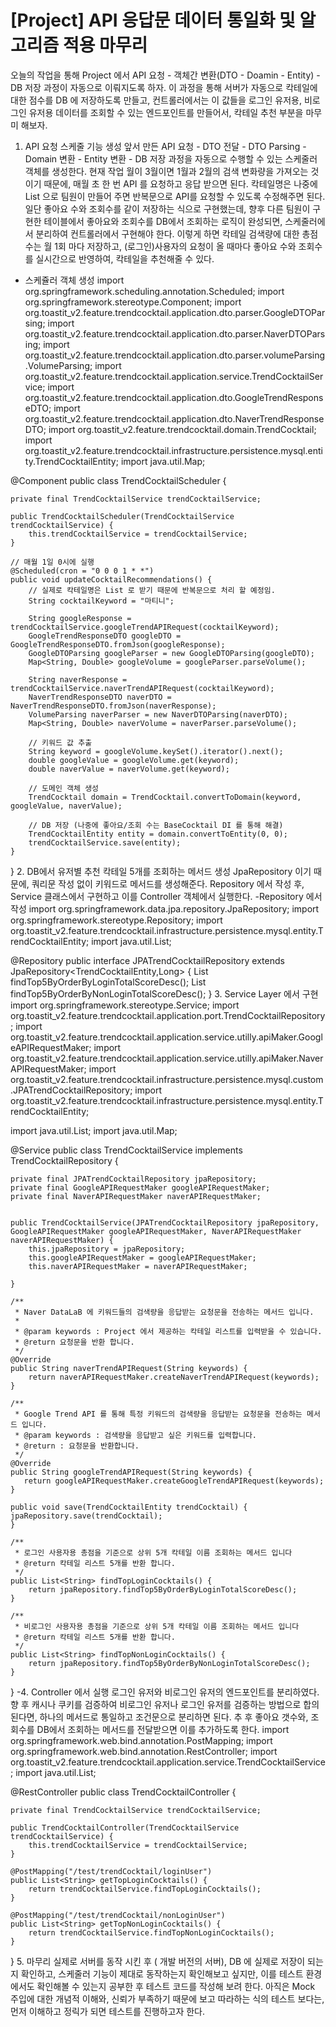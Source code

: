 # [Project] API 응답문 데이터 통일화 및 알고리즘 적용 마무리

오늘의 작업을 통해 Project 에서
API 요청 - 객체간 변환(DTO - Doamin - Entity) - DB 저장
과정이 자동으로 이뤄지도록 하자.
이 과정을 통해 서버가 자동으로 칵테일에 대한 점수를 DB 에 저장하도록 만들고, 컨트롤러에서는 이 값들을 로그인 유저용, 비로그인 유저용 데이터를 조회할 수 있는 엔드포인트를 만들어서, 칵테일 추천 부분을 마무미 해보자.
1. API 요청 스케줄 기능 생성
앞서 만든
API 요청 - DTO 전달 - DTO Parsing - Domain 변환 - Entity 변환 - DB 저장
과정을 자동으로 수행할 수 있는 스케줄러 객체를 생성한다. 현재 작업 월이 3월이면 1월과 2월의 검색 변화량을 가져오는 것이기 때문에, 매월 초 한 번 API 를 요청하고 응답 받으면 된다.
칵테일명은 나중에 List<String> 으로 팀원이 만들어 주면 반복문으로 API를 요청할 수 있도록 수정해주면 된다.
일단 좋아요 수와 조회수를 같이 저장하는 식으로 구현했는데, 향후 다른 팀원이 구현한 테이블에서 좋아요와 조회수를
DB에서 조회하는 로직이 완성되면, 스케줄러에서 분리하여 컨트롤러에서 구현해야 한다.
이렇게 하면 칵테일 검색량에 대한 총점수는 월 1회 마다 저장하고, (로그인)사용자의 요청이 올 때마다 좋아요 수와 조회수를 실시간으로 반영하여, 칵테일을 추천해줄 수 있다.
- 스케쥴러 객체 생성
import org.springframework.scheduling.annotation.Scheduled;
import org.springframework.stereotype.Component;
import org.toastit_v2.feature.trendcocktail.application.dto.parser.GoogleDTOParsing;
import org.toastit_v2.feature.trendcocktail.application.dto.parser.NaverDTOParsing;
import org.toastit_v2.feature.trendcocktail.application.dto.parser.volumeParsing.VolumeParsing;
import org.toastit_v2.feature.trendcocktail.application.service.TrendCocktailService;
import org.toastit_v2.feature.trendcocktail.application.dto.GoogleTrendResponseDTO;
import org.toastit_v2.feature.trendcocktail.application.dto.NaverTrendResponseDTO;
import org.toastit_v2.feature.trendcocktail.domain.TrendCocktail;
import org.toastit_v2.feature.trendcocktail.infrastructure.persistence.mysql.entity.TrendCocktailEntity;
import java.util.Map;


@Component
public class TrendCocktailScheduler {

    private final TrendCocktailService trendCocktailService;

    public TrendCocktailScheduler(TrendCocktailService trendCocktailService) {
        this.trendCocktailService = trendCocktailService;
    }

    // 매월 1일 0시에 실행
    @Scheduled(cron = "0 0 0 1 * *")
    public void updateCocktailRecommendations() {
        // 실제로 칵테일명은 List 로 받기 때문에 반복문으로 처리 할 예정임.
        String cocktailKeyword = "마티니";

        String googleResponse = trendCocktailService.googleTrendAPIRequest(cocktailKeyword);
        GoogleTrendResponseDTO googleDTO = GoogleTrendResponseDTO.fromJson(googleResponse);
        GoogleDTOParsing googleParser = new GoogleDTOParsing(googleDTO);
        Map<String, Double> googleVolume = googleParser.parseVolume();

        String naverResponse = trendCocktailService.naverTrendAPIRequest(cocktailKeyword);
        NaverTrendResponseDTO naverDTO = NaverTrendResponseDTO.fromJson(naverResponse);
        VolumeParsing naverParser = new NaverDTOParsing(naverDTO);
        Map<String, Double> naverVolume = naverParser.parseVolume();

        // 키워드 값 추출
        String keyword = googleVolume.keySet().iterator().next();
        double googleValue = googleVolume.get(keyword);
        double naverValue = naverVolume.get(keyword);

        // 도메인 객체 생성
        TrendCocktail domain = TrendCocktail.convertToDomain(keyword, googleValue, naverValue);

        // DB 저장 (나중에 좋아요/조회 수는 BaseCocktail DI 를 통해 해결)
        TrendCocktailEntity entity = domain.convertToEntity(0, 0);
        trendCocktailService.save(entity);
    }
}
2. DB에서 유저별 추천 칵테일 5개를 조회하는 메서드 생성
JpaRepository 이기 때문에, 쿼리문 작성 없이 키워드로 메서드를 생성해준다.
Repository 에서 작성 후, Service 클래스에서 구현하고 이를 Controller 객체에서 실행한다.
-Repository 에서 작성
import org.springframework.data.jpa.repository.JpaRepository;
import org.springframework.stereotype.Repository;
import org.toastit_v2.feature.trendcocktail.infrastructure.persistence.mysql.entity.TrendCocktailEntity;
import java.util.List;

@Repository
public interface JPATrendCocktailRepository extends JpaRepository<TrendCocktailEntity,Long> {
    List<String> findTop5ByOrderByLoginTotalScoreDesc();
    List<String> findTop5ByOrderByNonLoginTotalScoreDesc();
}
3. Service Layer 에서 구현
import org.springframework.stereotype.Service;
import org.toastit_v2.feature.trendcocktail.application.port.TrendCocktailRepository;
import org.toastit_v2.feature.trendcocktail.application.service.utilly.apiMaker.GoogleAPIRequestMaker;
import org.toastit_v2.feature.trendcocktail.application.service.utilly.apiMaker.NaverAPIRequestMaker;
import org.toastit_v2.feature.trendcocktail.infrastructure.persistence.mysql.custom.JPATrendCocktailRepository;
import org.toastit_v2.feature.trendcocktail.infrastructure.persistence.mysql.entity.TrendCocktailEntity;

import java.util.List;
import java.util.Map;

@Service
public class TrendCocktailService implements TrendCocktailRepository {

    private final JPATrendCocktailRepository jpaRepository;
    private final GoogleAPIRequestMaker googleAPIRequestMaker;
    private final NaverAPIRequestMaker naverAPIRequestMaker;


    public TrendCocktailService(JPATrendCocktailRepository jpaRepository, GoogleAPIRequestMaker googleAPIRequestMaker, NaverAPIRequestMaker naverAPIRequestMaker) {
        this.jpaRepository = jpaRepository;
        this.googleAPIRequestMaker = googleAPIRequestMaker;
        this.naverAPIRequestMaker = naverAPIRequestMaker;

    }

    /**
     * Naver DataLaB 에 키워드들의 검색량을 응답받는 요청문을 전송하는 메서드 입니다.
     *
     * @param keywords : Project 에서 제공하는 칵테일 리스트를 입력받을 수 있습니다.
     * @return 요청문을 반환 합니다.
     */
    @Override
    public String naverTrendAPIRequest(String keywords) {
        return naverAPIRequestMaker.createNaverTrendAPIRequest(keywords);
    }

    /**
     * Google Trend API 를 통해 특정 키워드의 검색량을 응답받는 요청문을 전송하는 메서드 입니다.
     * @param keywords : 검색량을 응답받고 싶은 키워드를 입력합니다.
     * @return : 요청문을 반환합니다.
     */
    @Override
    public String googleTrendAPIRequest(String keywords) {
       return googleAPIRequestMaker.createGoogleTrendAPIRequest(keywords);
    }

    public void save(TrendCocktailEntity trendCocktail) {
    jpaRepository.save(trendCocktail);
    }

    /**
     * 로그인 사용자용 총점을 기준으로 상위 5개 칵테일 이름 조회하는 메서드 입니다
     * @return 칵테일 리스트 5개를 반환 합니다.
     */
    public List<String> findTopLoginCocktails() {
        return jpaRepository.findTop5ByOrderByLoginTotalScoreDesc();
    }

    /**
     * 비로그인 사용자용 총점을 기준으로 상위 5개 칵테일 이름 조회하는 메서드 입니다
     * @return 칵테일 리스트 5개를 반환 합니다.
     */
    public List<String> findTopNonLoginCocktails() {
        return jpaRepository.findTop5ByOrderByNonLoginTotalScoreDesc();
    }
}
-4. Controller 에서 실행
로그인 유저와 비로그인 유저의 엔드포인트를 분리하였다. 향 후 캐시나 쿠키를 검증하여 비로그인 유저나 로그인 유저를 검증하는 방법으로 합의된다면, 하나의 메서드로 통일하고 조건문으로 분리하면 된다.
추 후 좋아요 갯수와, 조회수를 DB에서 조회하는 메서드를 전달받으면 이를 추가하도록 한다.
import org.springframework.web.bind.annotation.PostMapping;
import org.springframework.web.bind.annotation.RestController;
import org.toastit_v2.feature.trendcocktail.application.service.TrendCocktailService;
import java.util.List;


@RestController
public class TrendCocktailController {

    private final TrendCocktailService trendCocktailService;

    public TrendCocktailController(TrendCocktailService trendCocktailService) {
        this.trendCocktailService = trendCocktailService;
    }

    @PostMapping("/test/trendCocktail/loginUser")
    public List<String> getTopLoginCocktails() {
        return trendCocktailService.findTopLoginCocktails();
    }

    @PostMapping("/test/trendCocktail/nonLoginUser")
    public List<String> getTopNonLoginCocktails() {
        return trendCocktailService.findTopNonLoginCocktails();
    }
}
5. 마무리
실제로 서버를 동작 시킨 후 ( 개발 버전의 서버), DB 에 실제로 저장이 되는지 확인하고, 스케줄러 기능이 제대로 동작하는지 확인해보고 싶지만, 이를 테스트 환경에서도 확인해볼 수 있는지 공부한 후 테스트 코드를 작성해 보려 한다.
아직은 Mock 주입에 대한 개념적 이해와, 신뢰가 부족하기 때문에 보고 따라하는 식의 테스트 보다는, 먼저 이해하고 정릭가 되면 테스트를 진행하고자 한다.